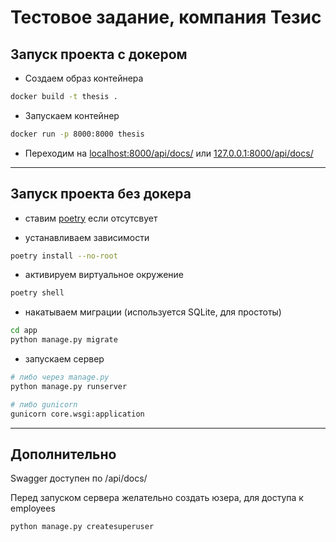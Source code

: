 # Тестовое задание, компания Тезис

## Запуск проекта с докером

- Создаем образ контейнера

```bash
docker build -t thesis .
```

- Запускаем контейнер

```bash
docker run -p 8000:8000 thesis
```

- Переходим на [localhost:8000/api/docs/](localhost:8000/api/docs/) или [127.0.0.1:8000/api/docs/](127.0.0.1:8000/api/docs/)

---
## Запуск проекта без докера

- ставим [poetry](https://python-poetry.org/docs/#installation) если отсутсвует

- устанавливаем зависимости 
```bash
poetry install --no-root
```

- активируем виртуальное окружение
```bash
poetry shell
```

- накатываем миграции (используется SQLite, для простоты) 
```bash
cd app
python manage.py migrate
```

- запускаем сервер 

```bash
# либо через manage.py
python manage.py runserver
```

```bash
# либо gunicorn
gunicorn core.wsgi:application
```

---

## Дополнительно

Swagger доступен по /api/docs/

Перед запуском сервера желательно создать юзера, для доступа к employees

```bash
python manage.py createsuperuser
```